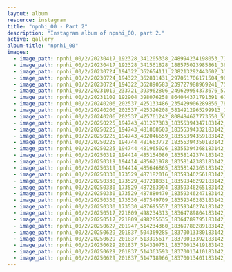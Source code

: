 ```yaml
---
layout: album
resource: instagram
title: "npnhi_00 - Part 2"
description: "Instagram album of npnhi_00, part 2."
active: gallery
album-title: "npnhi_00"
images:
  - image_path: npnhi_00/2/20230417_192328_341205338_248994234198053_7103349594032484797_n.jpg
  - image_path: npnhi_00/2/20230417_192328_341561828_188575023985861_3892063985490932607_n.jpg
  - image_path: npnhi_00/2/20230724_194322_362654111_238213292443602_3325980002242939014_n.jpg
  - image_path: npnhi_00/2/20230724_194322_362811431_297051706171504_9075379723163559774_n.jpg
  - image_path: npnhi_00/2/20230724_194322_362890583_239727988969241_7500078744236741360_n.jpg
  - image_path: npnhi_00/2/20231019_233721_393962806_249629954373676_5296037402673344262_n.jpg
  - image_path: npnhi_00/2/20231102_192904_398076258_864044371791391_6767797391440881745_n.jpg
  - image_path: npnhi_00/2/20240206_202537_425133486_235429906289856_7870150307481079464_n.jpg
  - image_path: npnhi_00/2/20240206_202537_425326208_5814912965299913_1751337499378352058_n.jpg
  - image_path: npnhi_00/2/20240206_202537_425761242_808484627773550_5567662224169536567_n.jpg
  - image_path: npnhi_00/2/20250225_194743_481297383_18355394347183142_5618783860895015479_n.jpg
  - image_path: npnhi_00/2/20250225_194743_481868603_18355394332183142_8806952089656014336_n.jpg
  - image_path: npnhi_00/2/20250225_194743_482046659_18355394359183142_3910503562399054856_n.jpg
  - image_path: npnhi_00/2/20250225_194744_481663772_18355394350183142_3288820474243207441_n.jpg
  - image_path: npnhi_00/2/20250225_194744_481965026_18355394368183142_5985590802358577606_n.jpg
  - image_path: npnhi_00/2/20250319_194414_485154080_18358142374183142_8257293372216747023_n.jpg
  - image_path: npnhi_00/2/20250319_194414_485621978_18358142383183142_6437953607064846504_n.jpg
  - image_path: npnhi_00/2/20250319_194414_485646865_18358142365183142_3086650789047609132_n.jpg
  - image_path: npnhi_00/2/20250330_173529_487182016_18359346256183142_6785991049997046513_n.jpg
  - image_path: npnhi_00/2/20250330_173529_487218831_18359346292183142_1780126690106350538_n.jpg
  - image_path: npnhi_00/2/20250330_173529_487263994_18359346265183142_3488424913209181771_n.jpg
  - image_path: npnhi_00/2/20250330_173529_487880470_18359346247183142_1842798614904890920_n.jpg
  - image_path: npnhi_00/2/20250330_173530_487549709_18359346283183142_8146744251856787212_n.jpg
  - image_path: npnhi_00/2/20250330_173530_487695557_18359346274183142_5591699196066943585_n.jpg
  - image_path: npnhi_00/2/20250517_221809_498234313_18364789804183142_6365747655666371827_n.jpg
  - image_path: npnhi_00/2/20250517_221809_498285635_18364789795183142_8171217628425906264_n.jpg
  - image_path: npnhi_00/2/20250627_201947_514234360_18369780289183142_2351493305246922464_n.jpg
  - image_path: npnhi_00/2/20250629_201837_504369285_18370013380183142_1139257104209174925_n.jpg
  - image_path: npnhi_00/2/20250629_201837_513395617_18370013392183142_375988889337728750_n.jpg
  - image_path: npnhi_00/2/20250629_201837_514310751_18370013419183142_594344512223351832_n.jpg
  - image_path: npnhi_00/2/20250629_201837_514363593_18370013410183142_5937574855241743851_n.jpg
  - image_path: npnhi_00/2/20250629_201837_514718966_18370013401183142_2256337220755511451_n.jpg
---
```

